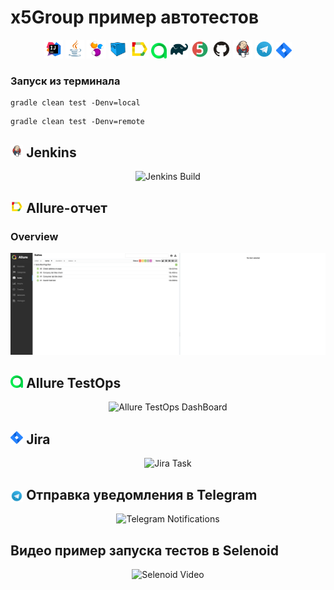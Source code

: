 # x5Group пример автотестов
<p align="center">
<img width="6%" title="IntelliJ IDEA" src="mediafiles/icons/Intelij_IDEA.svg">
<img width="6%" title="Java" src="mediafiles/icons/Java.svg">
<img width="6%" title="Selenide" src="mediafiles/icons/Selenide.svg">
<img width="6%" title="Selenoid" src="mediafiles/icons/Selenoid.svg">
<img width="6%" title="Allure Report" src="mediafiles/icons/Allure_Report.svg">
<img width="5%" title="Allure TestOps" src="mediafiles/icons/AllureTestOps.svg">
<img width="6%" title="Gradle" src="mediafiles/icons/Gradle.svg">
<img width="6%" title="JUnit5" src="mediafiles/icons//JUnit5.svg">
<img width="6%" title="GitHub" src="mediafiles/icons/GitHub.svg">
<img width="6%" title="Jenkins" src="mediafiles/icons/Jenkins.svg">
<img width="6%" title="Telegram" src="mediafiles/icons/Telegram.svg">
<img width="5%" title="Jira" src="mediafiles/icons/Jira.svg">
</p>

### Запуск из терминала
```
gradle clean test -Denv=local 
```
```
gradle clean test -Denv=remote
```

## <img src="mediafiles/icons/Jenkins.svg" title="Jenkins" width="4%"/> Jenkins
<p align="center">
<img title="Jenkins Build" src="mediafiles/screenshots/JenkinsBuild.png">
</p>

## <img src="mediafiles/icons/Allure_Report.svg" title="Allure Report" width="4%"/> Allure-отчет
### Overview

<p align="center">
<img title="Allure Overview" src="mediafiles/screenshots/allureReport.png">
</p>

## <img src="mediafiles/icons/AllureTestOps.svg" title="Allure TestOps" width="4%"/> Allure TestOps

<p align="center">
<img title="Allure TestOps DashBoard" src="mediafiles/screenshots/TestOpsView.png">
</p>

## <img src="mediafiles/icons/Jira.svg" title="Jira" width="4%"/> Jira

<p align="center">
<img title="Jira Task" src="mediafiles/screenshots/JiraView.png">
</p>

## <img width="4%" style="vertical-align:middle" title="Telegram" src="mediafiles/icons/Telegram.svg"> Отправка уведомления в Telegram

<p align="center">
<img width="70%" title="Telegram Notifications" src="mediafiles/screenshots/tgView.png">
</p>

## Видео пример запуска тестов в Selenoid

<p align="center">
  <img title="Selenoid Video" src="mediafiles/screenshots/example.gif">
</p>
